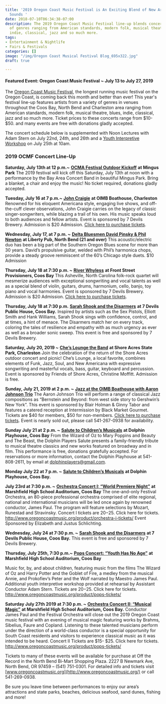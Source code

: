 ```yaml
---
title: '2019 Oregon Coast Music Festival is An Exciting Blend of New Artists and Familiar
  Sounds '
date: 2018-07-10T06:34:38-07:00
description: The 2019 Oregon Coast Music Festival line-up blends concerts from a variety
  of genres ranging from American standards, modern folk, musical theatre, blues,
  indie, classical, jazz and so much more.
tags:
- Entertainment & Nightlife
- Fairs & Festivals
categories: []
image: "/img/Oregon Coast Musical Festival Blog_695x322.jpg"
draft: true

---
```

#### Featured Event: Oregon Coast Music Festival \~ July 13 to July 27, 2019

The [Oregon Coast Music Festival](http://www.oregoncoastmusic.org/), the longest running music festival on the Oregon Coast, is coming back this month and better than ever! This year's festival line-up features artists from a variety of genres in venues throughout the Coos Bay, North Bend and Charleston area ranging from American standards, modern folk, musical theatre, blues, indie, classical, jazz and so much more. Ticket prices to these concerts range from $10- $50. and many events are free with donations gladly accepted.

The concert schedule below is supplemented with Noon Lectures with Adam Stern on July 22nd, 24th, and 26th and a [Youth Interpretive Workshop](http://www.oregoncoastmusic.org/youth-interpretive-workshop/) on July 25th at 10am.

### 2019 OCMF Concert Line-Up

**Saturday, July 13th at 12 p.m.\~** [**OCMA Festival Outdoor Kickoff**](http://www.oregoncoastmusic.org/bay-area-concert-band-festival-kick-off/) **at Mingus Park**
The 2019 festival will kick off this Saturday, July 13th at noon with a performance by the Bay Area Concert Band in beautiful Mingus Park. Bring a blanket, a chair and enjoy the music! No ticket required, donations gladly accepted.

**Tuesday, July 16 at 7 p.m.\~** [**John Craigie**](http://www.oregoncoastmusic.org/john-craigie-at-the-boat-house/) **at OIMB Boathouse, Charleston**
Renowned for his eloquent Americana style, engaging live shows, and off-the-cuff clever observations, John Craigie carries on the legacy of classic singer-songwriters, while blazing a trail of his own. His music speaks loud to both audiences and fellow artists. Event is sponsored by 7 Devils Brewery. Admission is $20 Admission. [Click here to purchase tickets](https://www.7devilsbrewery.com/store/p15/johncraigie-tix.html).

**Wednesday, July 17, at 7 p.m. \~** [**Delta Bluesmen David Pinsky & Phil Newton**](http://www.oregoncoastmusic.org/delta-bluesmen-david-pinsky-phil-newton/) **at Liberty Pub, North Bend (21 and over)**
This acoustic/electric duo has been a big part of the Southern Oregon Blues scene for more than 30 years. David’s propulsive guitar, welded with Phil’s harmonica chops, provide a steady groove reminiscent of the 60’s Chicago style duets. $10 Admission

**Thursday, July 18 at 7:30 p.m. \~** [**River Whyless**](http://www.oregoncoastmusic.org/river-whyless/)  **at Front Street Provisioners, Coos Bay**
This Asheville, North Carolina folk-rock quartet will mesmerize audiences with exceptional songwriting and vocal talents as well as a special blend of violin, guitars, drums, harmonium, cello, banjo, toy piano and vocal harmonies. Event is sponsored by 7 Devils Brewery. Admission is $20 Admission. [Click here to purchase tickets](https://www.7devilsbrewery.com/store/p16/river-whyless-tix.html).

**Thursday, July 18 at 7:30 p.m.** [**Sarah Shook and the Disarmers**](http://www.oregoncoastmusic.org/sarah-shook-and-the-disarmers/) **at 7 Devils Public House, Coos Bay.**
Inspired by artists such as the Sex Pistols, Elliott Smith and Hank Williams, Sarah Shook sings with confidence, control, and at times, a hint of menace. The Disarmers match her on every track, coloring the tales of resilience and empathy with as much urgency as ever as well as a broader sonic sweep. This event is free and sponsored by 7 Devils Brewery.

**Saturday, July 20, 2019 \~**  [**Che’s Lounge the Band**](http://www.oregoncoastmusic.org/ches-lounge-the-band-at-shore-acres/) **at Shore Acres State Park, Charleston**
Join the celebration of the return of the Shore Acres outdoor concert and picnic! Che’s Lounge, a local favorite, combines elements of Funk, Jazz, Soul, and New Americana with expressive songwriting and masterful vocals, bass, guitar, keyboard and percussion. Event is sponsored by Friends of Shore Acres, Christine Moffitt. Admission is free.

**Sunday, July 21, 2019 at 2 p.m. \~** [**Jazz at the OIMB Boathouse with Aaron Johnson Trio**](http://www.oregoncoastmusic.org/boat-house-concert-reception/)
The Aaron Johnson Trio will perform a range of classical Jazz compositions as “Bernstein and Beyond: from west side story to Gershwin’s New York”.  This event is sponsored by Blair Holman & Ginny Tabor and features a catered reception at Intermission by Black Market Gourmet. Tickets are $40 for members, $50 for non-members. [Click here to purchase tickets](http://www.oregoncoastmusic.org/product/aaron-johnson-trio-at-the-oimb-boathouse/).  Event is nearly sold out, please call 541-267-0938 for availability.

**Sunday July 21 at 2 p.m. \~** [**Salute to Children’s Musicals**](http://www.oregoncoastmusic.org/salute-to-childrens-musicals/) **at Dolphin Playhouse, Coos Bay**
From the Wizard of Oz to Mary Poppins and Beauty and The Beast, the Dolphin Players Salute presents a family-friendly tribute to musical theatre classics and new works featured on broadway and in film. This performance is free, donations gratefully accepted. For reservations or more information, contact the Dolphin Playhouse at 541-808-2611, by email at dolphinplayers@gmail.com.

**Monday July 22 at 7 p.m. \~** [**Salute to Children’s Musicals**](http://www.oregoncoastmusic.org/salute-to-childrens-musicals/) **at Dolphin Playhouse, Coos Bay.**

**July 23rd at 7:30 p.m. \~** [**Orchestra Concert I: “World Premiere Night”**](http://www.oregoncoastmusic.org/concert-i/) **at Marshfield High School Auditorium, Coos Bay**
The one-and-only Festival Orchestra, an 80-piece professional orchestra comprised of elite regional, national and international musicians will be led once again by renowned conductor, James Paul. The program will feature selections by Mozart, Runestad and Stravinsky. Concert I tickets are $20-$25. Click here for tickets. http://www.oregoncoastmusic.org/product/orchestra-i-tickets/  Event Sponsored by Elizabeth and Justus Schlichting.

**Wednesday, July 24 at 7:30 p.m. \~** [**Sarah Shook and the Disarmers**](http://www.oregoncoastmusic.org/sarah-shook-and-the-disarmers/) **at 7 Devils Public House, Coos Bay.** This event is free and sponsored by 7 Devils Brewery.

**Thursday, July 25th, 7:30 p.m.\~**  [**Pops Concert: “Youth Has No Age”**](http://www.oregoncoastmusic.org/pops-concert/) **at Marshfield High School Auditorium, Coos Bay**

Music for, by, and about children, featuring music from the films The Wizard of Oz and Harry Potter and the Goblet of Fire, a medley from the musical Annie, and Prokofiev’s Peter and the Wolf narrated by Maestro James Paul. Additional youth interpretive workshop provided at rehearsal by Assistant Conductor Adam Stern. Tickets are $20-$25. Click here for tickets. http://www.oregoncoastmusic.org/product/pops-tickets/

**Saturday July 27th 2019 at 7:30 p.m. \~** [**Orchestra Concert II: “Musical Magic”**](http://www.oregoncoastmusic.org/concert-ii/) **at Marshfield High School Auditorium, Coos Bay.**
Conductor James Paul and the Festival Orchestra will close out the 2019 Oregon Coast music festival with an evening of musical magic featuring works by Brahms, Sibelius, Faure and Copland. Listening to these talented musicians perform under the direction of a world-class conductor is a special opportunity for South Coast residents and visitors to experience classical music as it was intended to be heard. Concert II Tickets are $15- $25. Click here for tickets. http://www.oregoncoastmusic.org/product/pops-tickets/

Tickets to many of these events will be available for purchase at Off the Record in the North Bend Bi-Mart Shopping Plaza. 2227 B Newmark Ave, North Bend, OR  97459 – (541) 751-0301. For detailed info and tickets visit [www.oregoncoastmusic.org](http://www.oregoncoastmusic.org/) or call 541-269-0938.

Be sure you leave time between performances to enjoy our area’s attractions and state parks, beaches, delicious seafood, sand dunes, fishing and more! 